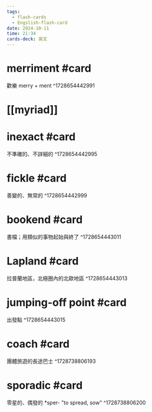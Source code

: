 ```yaml
---
tags:
  - flash-cards
  - Engslish-flash-card
date: 2024-10-11
time: 21:34
cards-deck: 英文
---
```


# merriment #card 
歡樂
merry + ment
^1728654442991

# [[myriad]]

# inexact #card 
不準確的、不詳細的
^1728654442995

# fickle #card 
善變的、無常的
^1728654442999

# bookend #card 
書檔；用類似的事物起始與終了
^1728654443011

# Lapland #card 
拉普蘭地區，北極圈內的北歐地區
^1728654443013

# jumping-off point #card 
出發點
^1728654443015

# coach #card 
團體旅遊的長途巴士
^1728738806193

# sporadic #card 
零星的、偶發的
\*sper- "to spread, sow"
^1728738806200


